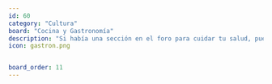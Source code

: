 ```yaml
---
id: 60
category: "Cultura"
board: "Cocina y Gastronomía"
description: "Si había una sección en el foro para cuidar tu salud, pues esta es la sección en donde lo mandas todo al caño para compartir recetas de las porquerías más altas en calorías que te mantendrán hundido en tu obesidad y miseria gggg."
icon: gastron.png


board_order: 11
---
```

